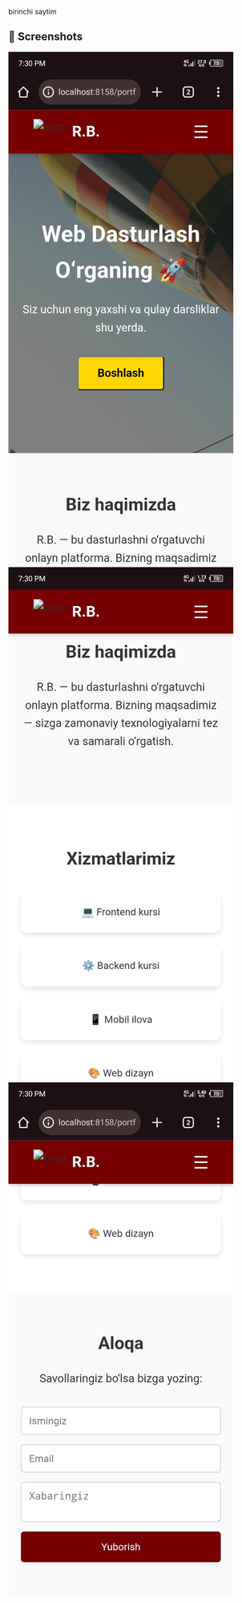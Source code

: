 birinchi saytim
## 📸 Screenshots

![Screenshot1](Screenshot_20250917-193027.jpg)
![Screenshot2](Screenshot_20250917-193031.jpg)
![Screenshot3](Screenshot_20250917-193034.jpg)
